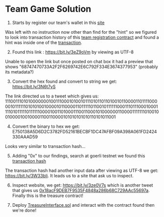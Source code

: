 # Team Game Solution
1. Starts by register our team's wallet in this [site](http://team-registration.javascrypt-.repl.co/)

Was left with no instruction now other than find for the "hint" so we figured to look into transaction history of this [team registration contract](https://goerli.etherscan.io/address/0x2410637d1302a87fca0ca71f6aeea3627a50071b) and found a hint was inside one of the [transaction](https://goerli.etherscan.io/tx/0x95d0258402e0a0e71dc73e64bf122900243cd512a14c19a5bed5b3c10806e47b).

2. Found this link : https://bit.ly/3eZ9oVm by viewing as UTF-8

Unable to open the link but once posted on chat box it had a preview that shows "68747470733A2F2F6269742E6C792F334E3674377953" (probably its metadata?)

3. Convert the hex found and convert to string we get: https://bit.ly/3N6t7yS 

The link directed us to a tweet which gives us: 1110011101010000000100111000101001011101011011010010110000110111100000101111110101010010000101100001101111101100101111110001110111000100011110101111101111110000100110100011100110001010000001100001111111010010010000100100001100110000101010101010110101011001

4. Convert the binary to hex we get: E750138A5D6D2C3782FD52161BECBF1DC47AFBF09A398A061FD2424330AAAD59

Looks very similar to transaction hash...

5. Adding "0x" to our findings, search at goerli testnet we found this [transaction hash](https://goerli.etherscan.io/tx/0xE750138A5D6D2C3782FD52161BECBF1DC47AFBF09A398A061FD2424330AAAD59)

The transaction hash had another input data after viewing as UTF-8 we get: https://bit.ly/3W33bIi. It leads us to a site that ask us to inspect.

6. Inspect website, we get: https://bit.ly/3ze0V7s which is another tweet that gives us [0x18acF9DEB7F9535F4848a286b68C729AAc55697a](https://goerli.etherscan.io/address/0x18acF9DEB7F9535F4848a286b68C729AAc55697a). Finally this is the treasure contract!

7. Deploy [TreasureInterface.sol](./TreasureInterface.sol) and interact with the contract found then we're done!
